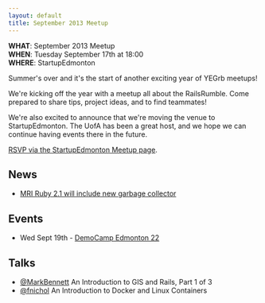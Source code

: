 ```yaml
---
layout: default
title: September 2013 Meetup
---
```


**WHAT**: September 2013 Meetup  
**WHEN**: Tuesday September 17th at 18:00  
**WHERE**: StartupEdmonton  

Summer's over and it's the start of another exciting year of YEGrb meetups!

We're kicking off the year with a meetup all about the RailsRumble. Come prepared to share tips, project ideas, and to find teammates!

We're also excited to announce that we're moving the venue to StartupEdmonton. The UofA has been a great host, and we hope we can continue having events there in the future.

[RSVP via the StartupEdmonton Meetup page](http://www.meetup.com/startupedmonton/events/138173042/).

## News

 * [MRI Ruby 2.1 will include new garbage collector](http://www.infoq.com/news/2013/09/ruby-2-1-gc-revamp)

## Events

 * Wed Sept 19th - [DemoCamp Edmonton 22](http://www.meetup.com/startupedmonton/events/137164032/)

## Talks

* [@MarkBennett](http://twitter.com/markbennett) An Introduction to GIS and Rails, Part 1 of 3
* [@fnichol](http://twitter.com/fnichol) An Introduction to Docker and Linux Containers
